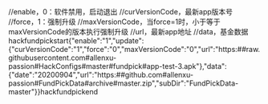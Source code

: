 //enable，0：软件禁用，启动退出
//curVersionCode，最新app版本号
//force，1：强制升级
//maxVersionCode，当force=1时，小于等于maxVersionCode的版本执行强制升级
//url，最新app地址
//data，基金数据
hackfundpickstart{"enable":"1","update":{"curVersionCode":"1","force":"0","maxVersionCode":"0","url":"https:##raw.githubusercontent.com#allenxu-passion#HackConfigs#master#fundpick#app-test-3.apk"},"data":{"date":"20200904","url":"https:##github.com#allenxu-passion#FundPickData#archive#master.zip","subDir":"FundPickData-master"}}hackfundpickend
